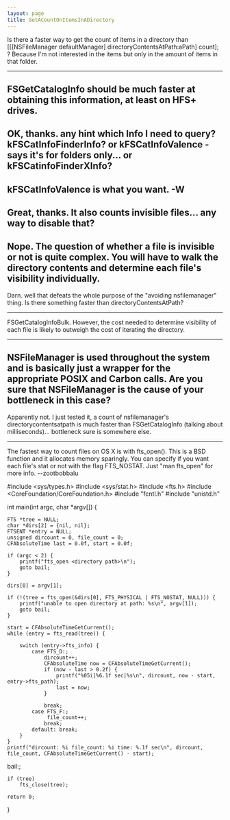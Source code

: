 ```yaml
---
layout: page
title: GetACountOnItemsInADirectory
---
```


Is there a faster way to get the count of items in a directory than     [[[NSFileManager defaultManager] directoryContentsAtPath:aPath] count]; ? Because I'm not interested in the items but only in the amount of items in that folder.

----
FSGetCatalogInfo should be much faster at obtaining this information, at least on HFS+ drives.
----
OK, thanks. any hint which Info I need to query? kFSCatInfoFinderInfo? or kFSCatInfoValence - says it's for folders only... or kFSCatinfoFinderXInfo?
----
kFSCatInfoValence is what you want. -W
----
Great, thanks. It also counts invisible files... any way to disable that?
----
Nope. The question of whether a file is invisible or not is quite complex. You will have to walk the directory contents and determine each file's visibility individually.
----
Darn. well that defeats the whole purpose of the "avoiding nsfilemanager" thing. Is there something faster than directoryContentsAtPath?

----
FSGetCatalogInfoBulk. However, the cost needed to determine visibility of each file is likely to outweigh the cost of iterating the directory.

----
NSFileManager is used throughout the system and is basically just a wrapper for the appropriate POSIX and Carbon calls. Are you sure that NSFileManager is the cause of your bottleneck in this case?
----
Apparently not. I just tested it, a count of nsfilemanager's directorycontentsatpath is much faster than FSGetCatalogInfo (talking about milliseconds)... bottleneck sure is somewhere else.

----

The fastest way to count files on OS X is with fts_open(). This is a BSD function and it allocates memory sparingly. You can specify if you want each file's stat or not with the flag FTS_NOSTAT. Just "man fts_open" for more info. --zootbobbalu

    
#include <sys/types.h>
#include <sys/stat.h>
#include <fts.h>
#include <CoreFoundation/CoreFoundation.h>
#include "fcntl.h"
#include "unistd.h"

int main(int argc, char *argv[]) {


	FTS *tree = NULL;
	char *dirs[2] = {nil, nil};
	FTSENT *entry = NULL;
	unsigned dircount = 0, file_count = 0;
	CFAbsoluteTime last = 0.0f, start = 0.0f;

	if (argc < 2) {
		printf("fts_open <directory path>\n");
		goto bail;
	}
 
	dirs[0] = argv[1];
	
	if (!(tree = fts_open(&dirs[0], FTS_PHYSICAL | FTS_NOSTAT, NULL))) {
		printf("unable to open directory at path: %s\n", argv[1]);
		goto bail;
	}
	
	start = CFAbsoluteTimeGetCurrent();
	while (entry = fts_read(tree)) {
	
		switch (entry->fts_info) {
			case FTS_D:;
				dircount++;
				CFAbsoluteTime now = CFAbsoluteTimeGetCurrent();
				if (now - last > 0.2f) {
					printf("%05i|%6.1f sec|%s\n", dircount, now - start, entry->fts_path);
					last = now;
				}

				break;
			case FTS_F:;
				 file_count++;
				break;
			default: break;
		}
	}
	printf("dircount: %i file_count: %i time: %.1f sec\n", dircount, file_count, CFAbsoluteTimeGetCurrent() - start);

bail:;

	if (tree) 
		fts_close(tree);

	return 0;
}



